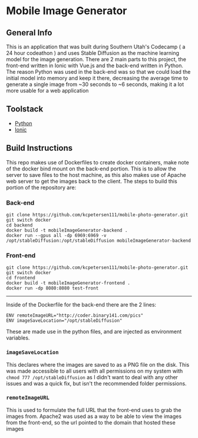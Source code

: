 
# Mobile Image Generator

## General Info
This is an application that was built during Southern Utah's Codecamp ( a 24 hour codeathon ) and uses Stable Diffusion as the machine learning model for the image generation. There are 2 main parts to this project, the front-end written in Ionic with Vue.js and the back-end written in Python.
The reason Python was used in the back-end was so that we could load the initial model into memory and keep it there, decreasing the average time to generate a single image from ~30 seconds to ~6 seconds, making it a lot more usable for a web application

## Toolstack
* [Python](https://www.python.org/)
* [Ionic](https://ionicframework.com/)

## Build Instructions
This repo makes use of Dockerfiles to create docker containers, make note of the docker bind mount on the back-end portion. This is to allow the server to save files to the host machine, as this also makes use of Apache web server to get the images back to the client. The steps to build this portion of the repository are:

### Back-end
```
git clone https://github.com/kcpetersen111/mobile-photo-generator.git
git switch docker
cd backend
docker build -t mobileImageGenerator-backend .
docker run --gpus all -dp 6969:6969 -v /opt/stableDiffusion:/opt/stableDiffusion mobileImageGenerator-backend
```

### Front-end
```
git clone https://github.com/kcpetersen111/mobile-photo-generator.git
git switch docker
cd frontend
docker build -t mobileImageGenerator-frontend .
docker run -dp 8080:8080 test-front
```

---
Inside of the Dockerfile for the back-end there are the 2 lines:
```
ENV remoteImageURL="http://coder.binary141.com/pics"
ENV imageSaveLocation="/opt/stableDiffusion"
```
These are made use in the python files, and are injected as environment variables.

### `imageSaveLocation`
This declares where the images are saved to as a PNG file on the disk. This was made accessible to all users with all permissions on my system with `chmod 777 /opt/stableDiffusion` as I didn't want to deal with any other issues and was a quick fix, but isn't the recommended folder permissions.

### `remoteImageURL`
This is used to formulate the full URL that the front-end uses to grab the images from. Apache2 was used as a way to be able to view the images from the front-end, so the url pointed to the domain that hosted these images

